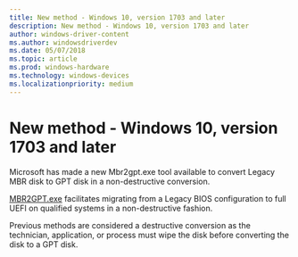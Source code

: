 ```yaml
---
title: New method - Windows 10, version 1703 and later
description: New method - Windows 10, version 1703 and later
author: windows-driver-content
ms.author: windowsdriverdev
ms.date: 05/07/2018
ms.topic: article
ms.prod: windows-hardware
ms.technology: windows-devices
ms.localizationpriority: medium
---
```



# New method - Windows 10, version 1703 and later


Microsoft has made a new Mbr2gpt.exe tool available to convert Legacy MBR disk to GPT disk in a non-destructive conversion.

[MBR2GPT.exe](https://docs.microsoft.com/windows/deployment/mbr-to-gpt) facilitates migrating from a Legacy BIOS configuration to full UEFI on qualified systems in a non-destructive fashion.

Previous methods are considered a destructive conversion as the technician, application, or process must wipe the disk before converting the disk to a GPT disk.




